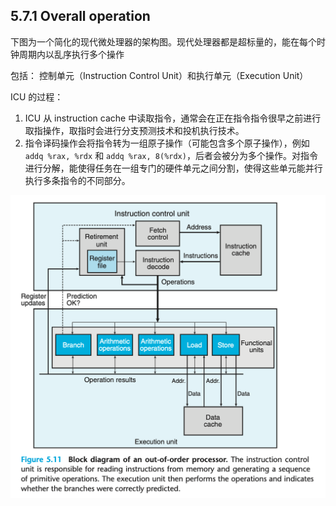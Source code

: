 ## 5.7.1 Overall operation

下图为一个简化的现代微处理器的架构图。现代处理器都是超标量的，能在每个时钟周期内以乱序执行多个操作

包括： 控制单元（Instruction Control Unit）和执行单元（Execution Unit）

ICU 的过程：

1. ICU 从 instruction cache 中读取指令，通常会在正在指令指令很早之前进行取指操作，取指时会进行分支预测技术和投机执行技术。
2. 指令译码操作会将指令转为一组原子操作（可能包含多个原子操作），例如`addq %rax, %rdx` 和 `addq %rax, 8(%rdx)`，后者会被分为多个操作。对指令进行分解，能使得任务在一组专门的硬件单元之间分割，使得这些单元能并行执行多条指令的不同部分。

![](2023-01-18-11-47-51.png)
